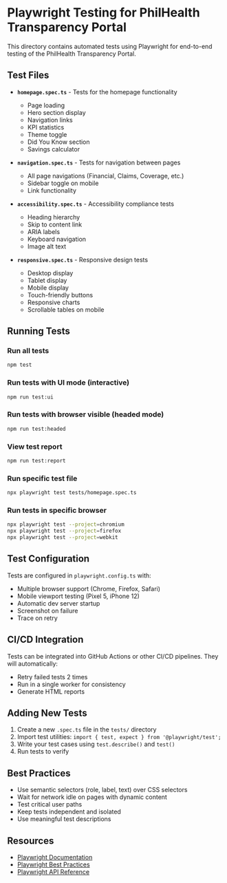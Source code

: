 # Playwright Testing for PhilHealth Transparency Portal

This directory contains automated tests using Playwright for end-to-end testing of the PhilHealth Transparency Portal.

## Test Files

- **`homepage.spec.ts`** - Tests for the homepage functionality
  - Page loading
  - Hero section display
  - Navigation links
  - KPI statistics
  - Theme toggle
  - Did You Know section
  - Savings calculator

- **`navigation.spec.ts`** - Tests for navigation between pages
  - All page navigations (Financial, Claims, Coverage, etc.)
  - Sidebar toggle on mobile
  - Link functionality

- **`accessibility.spec.ts`** - Accessibility compliance tests
  - Heading hierarchy
  - Skip to content link
  - ARIA labels
  - Keyboard navigation
  - Image alt text

- **`responsive.spec.ts`** - Responsive design tests
  - Desktop display
  - Tablet display
  - Mobile display
  - Touch-friendly buttons
  - Responsive charts
  - Scrollable tables on mobile

## Running Tests

### Run all tests
```bash
npm test
```

### Run tests with UI mode (interactive)
```bash
npm run test:ui
```

### Run tests with browser visible (headed mode)
```bash
npm run test:headed
```

### View test report
```bash
npm run test:report
```

### Run specific test file
```bash
npx playwright test tests/homepage.spec.ts
```

### Run tests in specific browser
```bash
npx playwright test --project=chromium
npx playwright test --project=firefox
npx playwright test --project=webkit
```

## Test Configuration

Tests are configured in `playwright.config.ts` with:
- Multiple browser support (Chrome, Firefox, Safari)
- Mobile viewport testing (Pixel 5, iPhone 12)
- Automatic dev server startup
- Screenshot on failure
- Trace on retry

## CI/CD Integration

Tests can be integrated into GitHub Actions or other CI/CD pipelines. They will automatically:
- Retry failed tests 2 times
- Run in a single worker for consistency
- Generate HTML reports

## Adding New Tests

1. Create a new `.spec.ts` file in the `tests/` directory
2. Import test utilities: `import { test, expect } from '@playwright/test';`
3. Write your test cases using `test.describe()` and `test()`
4. Run tests to verify

## Best Practices

- Use semantic selectors (role, label, text) over CSS selectors
- Wait for network idle on pages with dynamic content
- Test critical user paths
- Keep tests independent and isolated
- Use meaningful test descriptions

## Resources

- [Playwright Documentation](https://playwright.dev)
- [Playwright Best Practices](https://playwright.dev/docs/best-practices)
- [Playwright API Reference](https://playwright.dev/docs/api/class-test)
